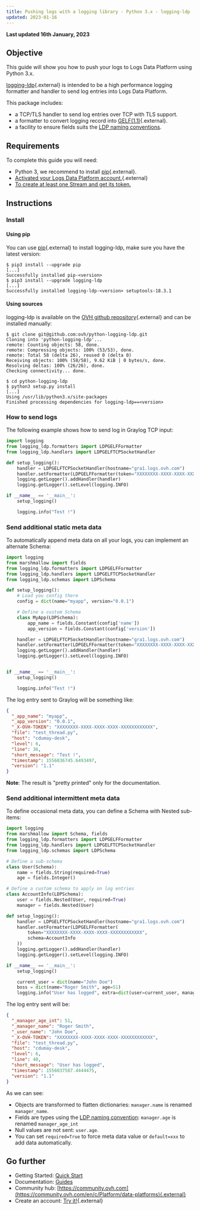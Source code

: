 ```yaml
---
title: Pushing logs with a logging library - Python 3.x - logging-ldp
updated: 2023-01-16
---
```


**Last updated 16th January, 2023**

## Objective

This guide will show you how to push your logs to Logs Data Platform using Python 3.x.

[logging-ldp](https://github.com/ovh/python-logging-ldp){.external} is intended to be a high performance logging formatter and handler to send log entries into Logs Data Platform.

This package includes:

- a TCP/TLS handler to send log entries over TCP with TLS support.
- a formatter to convert logging record into [GELF(1.1)](https://go2docs.graylog.org/4-x/getting_in_log_data/gelf.html?tocpath=Getting%20in%20Log%20Data%7CLog%20Sources%7CGELF%7C_____0#GELFPayloadSpecification#gelf-payload-specification){.external}.
- a facility to ensure fields suits the [LDP naming conventions](/pages/manage_and_operate/observability/getting_started_field_naming_convention).


## Requirements

To complete this guide you will need:

- Python 3, we recommend to install [pip](https://pip.pypa.io/en/stable/installing/){.external}.
- [Activated your Logs Data Platform account.](https://www.ovh.com/fr/order/express/#/new/express/resume?products=~%28~%28planCode~%27logs-account~productId~%27logs%29){.external}
- [To create at least one Stream and get its token.](/pages/manage_and_operate/observability/getting_started_quick_start)

## Instructions

### Install

#### Using pip

You can use [pip](https://pip.pypa.io/en/stable/){.external} to install logging-ldp, make sure you have the latest version:


```shell-session
$ pip3 install --upgrade pip
[...]
Successfully installed pip-<version>
$ pip3 install --upgrade logging-ldp
[...]
Successfully installed logging-ldp-<version> setuptools-18.3.1
```

#### Using sources

logging-ldp is available on the [OVH github repository](https://github.com/ovh/python-logging-ldp){.external} and can be installed manually:

```shell-session
$ git clone git@github.com:ovh/python-logging-ldp.git
Cloning into 'python-logging-ldp'...
remote: Counting objects: 58, done.
remote: Compressing objects: 100% (53/53), done.
remote: Total 58 (delta 26), reused 0 (delta 0)
Receiving objects: 100% (58/58), 9.62 KiB | 0 bytes/s, done.
Resolving deltas: 100% (26/26), done.
Checking connectivity... done.

$ cd python-logging-ldp
$ python3 setup.py install
[...]
Using /usr/lib/python3.x/site-packages
Finished processing dependencies for logging-ldp==<version>
```

### How to send logs

The following example shows how to send log in Graylog TCP input:

```python hl_lines="6 7"
import logging
from logging_ldp.formatters import LDPGELFFormatter
from logging_ldp.handlers import LDPGELFTCPSocketHandler

def setup_logging():
    handler = LDPGELFTCPSocketHandler(hostname="gra1.logs.ovh.com")
    handler.setFormatter(LDPGELFFormatter(token="XXXXXXXX-XXXX-XXXX-XXXX-XXXXXXXXXXXX"))
    logging.getLogger().addHandler(handler)
    logging.getLogger().setLevel(logging.INFO)

if __name__ == '__main__':
    setup_logging()

    logging.info("Test !")
```

### Send additional static meta data

To automatically append meta data on all your logs, you can implement an
alternate Schema:

```python hl_lines="16 17"
import logging
from marshmallow import fields
from logging_ldp.formatters import LDPGELFFormatter
from logging_ldp.handlers import LDPGELFTCPSocketHandler
from logging_ldp.schemas import LDPSchema

def setup_logging():
    # Load you config there
    config = dict(name="myapp", version="0.0.1")

    # Define a custom Schema
    class MyApp(LDPSchema):
        app_name = fields.Constant(config['name'])
        app_version = fields.Constant(config['version'])

    handler = LDPGELFTCPSocketHandler(hostname="gra1.logs.ovh.com")
    handler.setFormatter(LDPGELFFormatter(token="XXXXXXXX-XXXX-XXXX-XXXX-XXXXXXXXXXXX", schema=MyApp))
    logging.getLogger().addHandler(handler)
    logging.getLogger().setLevel(logging.INFO)


if __name__ == '__main__':
    setup_logging()

    logging.info("Test !")
```

The log entry sent to Graylog will be something like:

```json hl_lines="4"
{
  "_app_name": "myapp",
  "_app_version": "0.0.1",
  "_X-OVH-TOKEN": "XXXXXXXX-XXXX-XXXX-XXXX-XXXXXXXXXXXX",
  "file": "test_thread.py",
  "host": "cdumay-desk",
  "level": 6,
  "line": 36,
  "short_message": "Test !",
  "timestamp": 1556036745.6493497,
  "version": "1.1"
}
```

**Note**: The result is "pretty printed" only for the documentation.

### Send additional intermittent meta data

To define occasional meta data, you can define a Schema with Nested sub-items:

```python hl_lines="18 20"
import logging
from marshmallow import Schema, fields
from logging_ldp.formatters import LDPGELFFormatter
from logging_ldp.handlers import LDPGELFTCPSocketHandler
from logging_ldp.schemas import LDPSchema

# Define a sub-schema
class User(Schema):
    name = fields.String(required=True)
    age = fields.Integer()

# Define a custom schema to apply on log entries
class AccountInfo(LDPSchema):
    user = fields.Nested(User, required=True)
    manager = fields.Nested(User)

def setup_logging():
    handler = LDPGELFTCPSocketHandler(hostname="gra1.logs.ovh.com")
    handler.setFormatter(LDPGELFFormatter(
        token="XXXXXXXX-XXXX-XXXX-XXXX-XXXXXXXXXXXX",
        schema=AccountInfo
    ))
    logging.getLogger().addHandler(handler)
    logging.getLogger().setLevel(logging.INFO)

if __name__ == '__main__':
    setup_logging()

    current_user = dict(name="John Doe")
    boss = dict(name="Roger Smith", age=51)
    logging.info("User has logged", extra=dict(user=current_user, manager=boss))
```

The log entry sent will be:

```json hl_lines="5"
{
  "_manager_age_int": 51,
  "_manager_name": "Roger Smith",
  "_user_name": "John Doe",
  "_X-OVH-TOKEN": "XXXXXXXX-XXXX-XXXX-XXXX-XXXXXXXXXXXX",
  "file": "test_thread.py",
  "host": "cdumay-desk",
  "level": 6,
  "line": 40,
  "short_message": "User has logged",
  "timestamp": 1556037587.4444475,
  "version": "1.1"
}
```

As we can see:

* Objects are transformed to flatten dictionaries: `manager.name` is renamed `manager_name`.
* Fields are types using the [LDP naming convention](/pages/manage_and_operate/observability/getting_started_field_naming_convention): `manager.age` is renamed `manager_age_int`
* Null values are not sent: `user.age`.
* You can set `required=True` to force meta data value or `default=xxx` to add data automatically.

## Go further

- Getting Started: [Quick Start](/pages/manage_and_operate/observability/getting_started_quick_start)
- Documentation: [Guides](/products/public-cloud-data-platforms-logs-data-platform)
- Community hub: [https://community.ovh.com](https://community.ovh.com/en/c/Platform/data-platforms){.external}
- Create an account: [Try it!](https://www.ovh.com/fr/order/express/#/express/review?products=~(~(planCode~'logs-account~productId~'logs))){.external}
